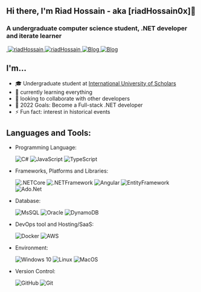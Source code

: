 <h2>Hi there, I'm Riad Hossain - aka [riadHossain0x]👋</h2>
<h3>A undergraduate computer science student, .NET developer and iterate learner</h3>

<a href="https://twitter.com/riadhossain0x" target="blank">
    <img src="https://img.shields.io/badge/-@riadHossain0x-1ca0f1?style=flat&labelColor=1ca0f1&logo=twitter&logoColor=white" alt=""/>
</a>
<a href="https://www.linkedin.com/in/riadhossain0x/" target="blank">
    <img src="https://img.shields.io/badge/-riadHossain0x-blue?style=flat&logo=Linkedin&logoColor=white" alt="riadHossain"/>
</a>

<a href="https://instagram.com/riadHossain0x" target="blank">
    <img src="https://img.shields.io/badge/-@riadHossain0x-fb3958?style=flat&logo=instagram&logoColor=white" alt="riadHossain" />
</a>

<a target="_blank" href="https://riadhossain0x.xyz" target="_blank">
    <img alt="Blog" src="https://img.shields.io/badge/-website-4285F4?style=flat&logo=google-chrome&logoColor=white" />
</a>
<a target="_blank" href="https://blog.riadhossain0x.xyz/" target="_blank">
    <img alt="Blog" src="https://img.shields.io/badge/Blog-FD8308?&style=flat&logo=micro.blog&logoColor=white" />
</a>

## I'm...

- 🎓 Undergraduate student at [International University of Scholars](https://ius.edu.bd/)
- 🌱 currently learning everything
- 👯 looking to collaborate with other developers
- 🥅 2022 Goals: Become a Full-stack .NET developer
- ⚡ Fun fact: interest in historical events

## Languages and Tools:

- Programming Language:

  ![C#](https://img.shields.io/static/v1?label=&message=csharp&style=flat&logo=csharp&logoColor=ffdd54&color=3670A0) ![JavaScript](https://img.shields.io/badge/javascript-%23323330.svg?style=flat&logo=javascript&logoColor=%23F7DF1E) ![TypeScript](https://img.shields.io/badge/typescript-%23777BB4.svg?style=flat&logo=typescript&logoColor=white) 
  
- Frameworks, Platforms and Libraries:

  ![.NETCore](https://img.shields.io/badge/core-005571?style=flat&logo=dotnet) ![.NETFramework](https://img.shields.io/badge/framework-2343853D.svg?style=flat&logo=dotnet) ![Angular](https://img.shields.io/badge/angular-%23000.svg?style=flat&logo=angular&logoColor=white) ![EntityFramework](https://img.shields.io/badge/entity_framwork-%2343853D.svg?style=flat&logo=entityframework&logoColor=white) <!--![React](https://img.shields.io/badge/react-%2320232a.svg?style=flat&logo=react&logoColor=%2361DAFB) --> ![Ado.Net](https://img.shields.io/badge/ado.net-%23FF2D20.svg?style=flat&logo=ado.net&logoColor=white)

- Database:

  ![MsSQL](https://img.shields.io/badge/mssql-%23121011.svg?style=flat&logo=mysql&logoColor=white) ![Oracle](https://img.shields.io/badge/oracle-003545?style=flat&logo=oracle&logoColor=white) ![DynamoDB](https://img.shields.io/badge/dynamodb-003545?style=flat&logo=dynamodb&logoColor=white)

- DevOps tool and Hosting/SaaS:

  ![Docker](https://img.shields.io/badge/docker-%230db7ed.svg?style=flat&logo=docker&logoColor=white) ![AWS](https://img.shields.io/badge/AWS-%23FF9900.svg?style=flat&logo=amazon-aws&logoColor=white)

- Environment:

  ![Windows 10](https://img.shields.io/badge/Windows-0078D6?style=flat&logo=windows&logoColor=white) ![Linux](https://img.shields.io/badge/Linux-FCC624?style=flat&logo=linux&logoColor=black) ![MacOS](https://img.shields.io/badge/MacOS-%23121011?style=flat&logo=MacOS&logoColor=white)

- Version Control:

  ![GitHub](https://img.shields.io/badge/github-%23121011.svg?style=flat&logo=github&logoColor=white) ![Git](https://img.shields.io/badge/git-%23F05033.svg?style=flat&logo=git&logoColor=white)

